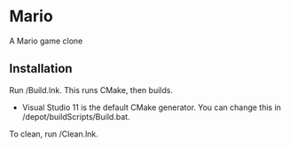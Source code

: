 Mario
=====
A Mario game clone

Installation
------------
Run /Build.lnk.  This runs CMake, then builds.  
 * Visual Studio 11 is the default CMake generator.  You can change this in /depot/buildScripts/Build.bat.  

To clean, run /Clean.lnk.